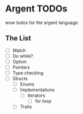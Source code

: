 # Argent TODOs

wow todos for the argent language

## The List

- [ ] Match
- [ ] Do while?
- [ ] Option
- [ ] Pointers
- [ ] Type checking
- [ ] Structs
  - [ ] Enums
  - [ ] Implementations
    - [ ] Iterators
      - [ ] for loop
  - [ ] Traits
